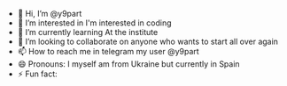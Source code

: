 - 👋 Hi, I’m @y9part
- 👀 I’m interested in I'm interested in coding 
- 🌱 I’m currently learning At the institute
- 💞️ I’m looking to collaborate on anyone who wants to start all over again 
- 📫 How to reach me in telegram my user @y9part
- 😄 Pronouns: I myself am from Ukraine but currently in Spain
- ⚡ Fun fact: 

<!---
y9part/y9part is a ✨ special ✨ repository because its `README.md` (this file) appears on your GitHub profile.
You can click the Preview link to take a look at your changes.
--->
